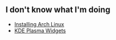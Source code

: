 ## I don't know what I'm doing
* [Installing Arch Linux](./Installing%20Arch%20Linux.md)
* [KDE Plasma Widgets](./KDE%20Plasma%20Widgets.md)